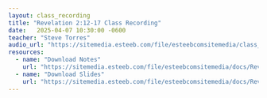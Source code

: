 ```yaml
---
layout: class_recording
title: "Revelation 2:12-17 Class Recording"
date:   2025-04-07 10:30:00 -0600
teacher: "Steve Torres"
audio_url: "https://sitemedia.esteeb.com/file/esteebcomsitemedia/class_recordings/Revelation-2_12-17.mp3"
resources:
  - name: "Download Notes"
    url: "https://sitemedia.esteeb.com/file/esteebcomsitemedia/docs/Revelation/Antinomianism-and-the-Letter-to-Pergamum.pdf"
  - name: "Download Slides"
    url: "https://sitemedia.esteeb.com/file/esteebcomsitemedia/docs/Revelation/Antinomianism-and-the-Letter-to-Pergamum-Slides.pdf"
---
```

